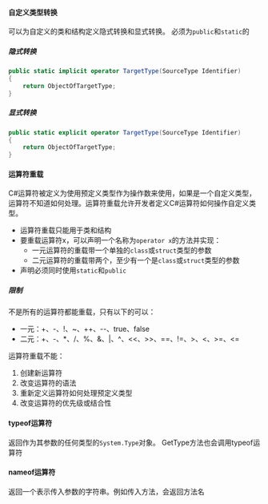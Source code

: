 #### 自定义类型转换
可以为自定义的类和结构定义隐式转换和显式转换。
必须为`public`和`static`的
##### 隐式转换
```c#
public static implicit operator TargetType(SourceType Identifier)
{
	return ObjectOfTargetType;
}
```
##### 显式转换
```c#
public static explicit operator TargetType(SourceType Identifier)
{
	return ObjectOfTargetType;
}
```
#### 运算符重载
C#运算符被定义为使用预定义类型作为操作数来使用，如果是一个自定义类型，运算符不知道如何处理。运算符重载允许开发者定义C#运算符如何操作自定义类型。

- 运算符重载只能用于类和结构
- 要重载运算符x，可以声明一个名称为`operator x`的方法并实现：
	- 一元运算符的重载带一个单独的`class`或`struct`类型的参数
	- 二元运算符的重载带两个，至少有一个是`class`或`struct`类型的参数
- 声明必须同时使用`static`和`public`
##### 限制
不是所有的运算符都能重载，只有以下的可以：
- 一元：+、-、!、~、++、--、true、false
- 二元：+、-、\*、/、%、&、|、^、<<、>>、=\=、!=、>、<、>=、<=

运算符重载不能：
1. 创建新运算符
2. 改变运算符的语法
3. 重新定义运算符如何处理预定义类型
4. 改变运算符的优先级或结合性
#### typeof运算符
返回作为其参数的任何类型的`System.Type`对象。
GetType方法也会调用typeof运算符
#### nameof运算符
返回一个表示传入参数的字符串。例如传入方法，会返回方法名
